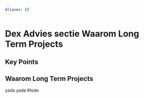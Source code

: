 ```yaml
---
Aliases: {}
---
```


# Dex Advies sectie Waarom Long Term Projects

## Key Points

## Waarom Long Term Projects
yada yada #todo
